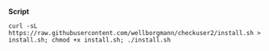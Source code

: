 __Script__

```curl -sL https://raw.githubusercontent.com/wellborgmann/checkuser2/install.sh > install.sh; chmod +x install.sh; ./install.sh```

